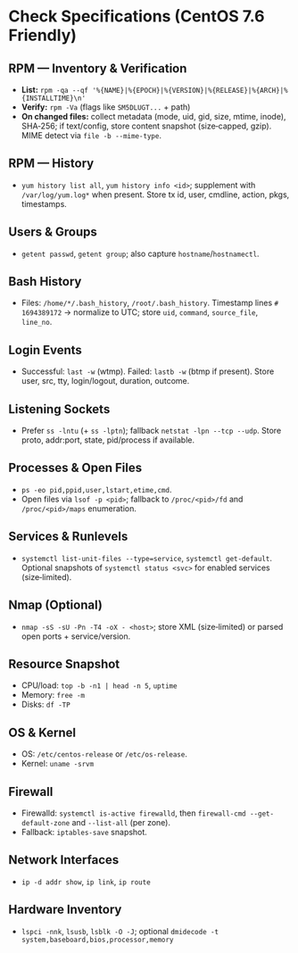 # Check Specifications (CentOS 7.6 Friendly)

## RPM — Inventory & Verification
- **List:** `rpm -qa --qf '%{NAME}|%{EPOCH}|%{VERSION}|%{RELEASE}|%{ARCH}|%{INSTALLTIME}\n'`
- **Verify:** `rpm -Va` (flags like `SM5DLUGT...` + path)
- **On changed files:** collect metadata (mode, uid, gid, size, mtime, inode), SHA‑256; if text/config, store content snapshot (size‑capped, gzip). MIME detect via `file -b --mime-type`.

## RPM — History
- `yum history list all`, `yum history info <id>`; supplement with `/var/log/yum.log*` when present. Store tx id, user, cmdline, action, pkgs, timestamps.

## Users & Groups
- `getent passwd`, `getent group`; also capture `hostname`/`hostnamectl`.

## Bash History
- Files: `/home/*/.bash_history`, `/root/.bash_history`. Timestamp lines `# 1694389172` → normalize to UTC; store `uid`, `command`, `source_file`, `line_no`.

## Login Events
- Successful: `last -w` (wtmp). Failed: `lastb -w` (btmp if present). Store user, src, tty, login/logout, duration, outcome.

## Listening Sockets
- Prefer `ss -lntu` (+ `ss -lptn`); fallback `netstat -lpn --tcp --udp`. Store proto, addr:port, state, pid/process if available.

## Processes & Open Files
- `ps -eo pid,ppid,user,lstart,etime,cmd`.
- Open files via `lsof -p <pid>`; fallback to `/proc/<pid>/fd` and `/proc/<pid>/maps` enumeration.

## Services & Runlevels
- `systemctl list-unit-files --type=service`, `systemctl get-default`. Optional snapshots of `systemctl status <svc>` for enabled services (size‑limited).

## Nmap (Optional)
- `nmap -sS -sU -Pn -T4 -oX - <host>`; store XML (size‑limited) or parsed open ports + service/version.

## Resource Snapshot
- CPU/load: `top -b -n1 | head -n 5`, `uptime`
- Memory: `free -m`
- Disks: `df -TP`

## OS & Kernel
- OS: `/etc/centos-release` or `/etc/os-release`.
- Kernel: `uname -srvm`

## Firewall
- Firewalld: `systemctl is-active firewalld`, then `firewall-cmd --get-default-zone` and `--list-all` (per zone).
- Fallback: `iptables-save` snapshot.

## Network Interfaces
- `ip -d addr show`, `ip link`, `ip route`

## Hardware Inventory
- `lspci -nnk`, `lsusb`, `lsblk -O -J`; optional `dmidecode -t system,baseboard,bios,processor,memory`
